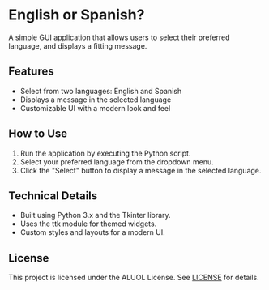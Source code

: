 **English or Spanish?**
=====================

A simple GUI application that allows users to select their preferred language, and displays a fitting message.

**Features**
------------

* Select from two languages: English and Spanish
* Displays a message in the selected language
* Customizable UI with a modern look and feel

**How to Use**
--------------

1. Run the application by executing the Python script.
2. Select your preferred language from the dropdown menu.
3. Click the "Select" button to display a message in the selected language.

**Technical Details**
--------------------

* Built using Python 3.x and the Tkinter library.
* Uses the ttk module for themed widgets.
* Custom styles and layouts for a modern UI.

**License**
---------

This project is licensed under the ALUOL License. See [LICENSE](LICENSE) for details.
